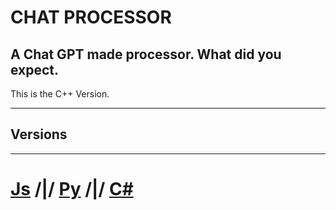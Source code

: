 # CHAT PROCESSOR
A Chat GPT made processor. What did you expect.
--
This is the C++ Version.

---

## Versions

---

# [Js](https://github.com/Burritoooo/CHAT-PROCESSOR/tree/JS-Version) **/|/** [Py](https://github.com/Burritoooo/CHAT-PROCESSOR/tree/Python-Version) **/|/** [C#](https://github.com/Burritoooo/CHAT-PROCESSOR/tree/C%23-Version)
